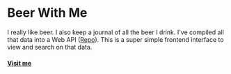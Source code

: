 # Beer With Me

I really like beer. I also keep a journal of all the beer I drink. I've compiled all that data into a Web API ([Repo](https://github.com/nicholaspun/beer-necessities)). This is a super simple frontend interface to view and search on that data.

#### [Visit me](https://nicholaspun.github.io/beer-with-me/) 

